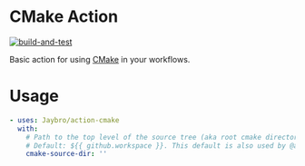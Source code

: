 # CMake Action

[![build-and-test](https://github.com/Jaybro/action-cmake/workflows/build-and-test/badge.svg)](https://github.com/Jaybro/pico_tree/actions?query=workflow%3Abuild-and-test)

Basic action for using [CMake](https://cmake.org/) in your workflows.

# Usage

```yaml
- uses: Jaybro/action-cmake
  with:
    # Path to the top level of the source tree (aka root cmake directory).
    # Default: ${{ github.workspace }}. This default is also used by @actions/checkout.
    cmake-source-dir: ''
```
